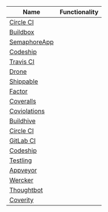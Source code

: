 | Name | Functionality |
|------|:-------------:|
|[Circle CI](https://circleci.com/) | |
|[Buildbox](https://buildbox.io/) | |
|[SemaphoreApp](https://semaphoreapp.com/) | |
|[Codeship](https://www.codeship.io/) | |
|[Travis CI](https://travis-ci.org/) | |
|[Drone](https://drone.io/) | |
|[Shippable](https://www.shippable.com/) | |
|[Factor](https://factor.io/) | |
|[Coveralls](https://coveralls.io) | |
|[Coviolations](https://coviolations.io) | |
|[Buildhive](https://buildhive.cloudbees.com) | |
|[Circle CI](https://circleci.com) | |
|[GitLab CI](https://ci.gitlab.org) | |
|[Codeship](https://www.codeship.io) | |
|[Testling](https://ci.testling.com) | |
|[Appveyor](https://ci.appveyor.com) | |
|[Wercker](https://app.wercker.com) | |
|[Thoughtbot](http://thoughtbot.com) | |
|[Coverity](http://www.coverity.com) | |
